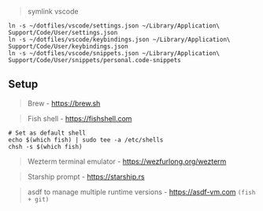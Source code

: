 > symlink vscode

```
ln -s ~/dotfiles/vscode/settings.json ~/Library/Application\ Support/Code/User/settings.json
ln -s ~/dotfiles/vscode/keybindings.json ~/Library/Application\ Support/Code/User/keybindings.json
ln -s ~/dotfiles/vscode/snippets.json ~/Library/Application\ Support/Code/User/snippets/personal.code-snippets
```

## Setup

> Brew - https://brew.sh

> Fish shell - https://fishshell.com

```
# Set as default shell
echo $(which fish) | sudo tee -a /etc/shells
chsh -s $(which fish)
```

> Wezterm terminal emulator - https://wezfurlong.org/wezterm

> Starship prompt - https://starship.rs

> asdf to manage multiple runtime versions - https://asdf-vm.com `(fish + git)`
